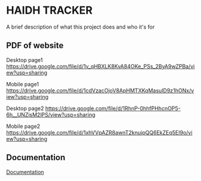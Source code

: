 
# HAIDH TRACKER

A brief description of what this project does and who it's for


## PDF of website
Desktop page1
https://drive.google.com/file/d/1v_qHBXLK8KvA84OKe_PSs_2ByA9wZPBa/view?usp=sharing

Mobile page1
https://drive.google.com/file/d/1cdVzacOjoV8ApHMTXKqMasuID9z1hONx/view?usp=sharing

Desktop page2
https://drive.google.com/file/d/1RhnP-0hhfPHhcnOP5-6h__UNZisM2lPS/view?usp=sharing

Mobile page2
https://drive.google.com/file/d/1xhVVpAZR8awnT2knujpQQ6EkZEq5EI9o/view?usp=sharing
## Documentation

[Documentation](https://linktodocumentation)

